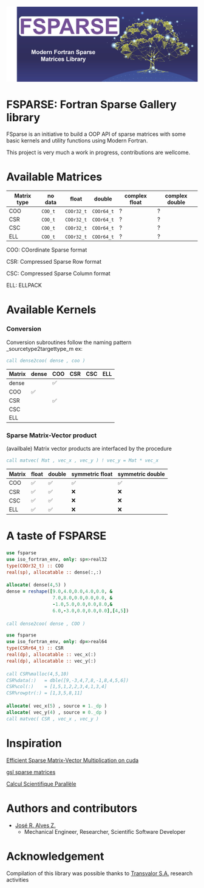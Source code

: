 ![fsparse](media/logo.png)

FSPARSE: Fortran Sparse Gallery library
=======================================

FSparse is an initiative to build a OOP API of sparse matrices with some basic kernels and utility functions using Modern Fortran.

This project is very much a work in progress, contributions are wellcome.

Available Matrices
==================
| Matrix type | no data | float | double | complex float | complex double |
|-------------|---------|-------|--------|---------------|----------------|
| COO | `COO_t` | `COOr32_t` | `COOr64_t` | ? | ? |
| CSR | `COO_t` | `COOr32_t` | `COOr64_t` | ? | ? |
| CSC | `COO_t` | `COOr32_t` | `COOr64_t` | ? | ? |
| ELL | `COO_t` | `COOr32_t` | `COOr64_t` | ? | ? |

COO: COordinate Sparse format

CSR: Compressed Sparse Row format

CSC: Compressed Sparse Column format

ELL: ELLPACK

Available Kernels
==================
### Conversion
Conversion subroutines follow the naming pattern _sourcetype2targettype_m ex:
```fortran
call dense2coo( dense , coo )
```
| Matrix | dense | COO   | CSR   | CSC   | ELL   |
|--------|-------|-------|-------|-------|-------|
| dense  |       | ✅    |       |       |       |
| COO    | ✅    |       |       |       |       |
| CSR    |       | ✅    |       |       |       |
| CSC    |       |       |       |       |       |
| ELL    |       |       |       |       |       |

### Sparse Matrix-Vector product
(availbale) Matrix vector products are interfaced by the procedure
```fortran
call matvec( Mat , vec_x , vec_y ) ! vec_y = Mat * vec_x
```
| Matrix | float | double | symmetric float | symmetric double |
|--------|-------|--------|-----------------|------------------|
| COO    | ✅ | ✅ | ✅ | ✅ |
| CSR    | ✅ | ✅ | ❌ | ❌ |
| CSC    | ✅ | ✅ | ❌ | ❌ |
| ELL    | ✅ | ✅ | ❌ | ❌ |

A taste of FSPARSE
==================
```fortran
use fsparse
use iso_fortran_env, only: sp=>real32
type(COOr32_t) :: COO
real(sp), allocatable :: dense(:,:)

allocate( dense(4,5) )
dense = reshape([9.0,4.0,0.0,4.0,0.0, &
                 7.0,8.0,0.0,0.0,0.0, &
                 -1.0,5.0,0.0,0.0,8.0,&
                 6.0,-3.0,0.0,0.0,0.0],[4,5])

call dense2coo( dense , COO )
```

```fortran
use fsparse
use iso_fortran_env, only: dp=>real64
type(CSRr64_t) :: CSR
real(dp), allocatable :: vec_x(:)
real(dp), allocatable :: vec_y(:)

call CSR%malloc(4,5,10)
CSR%data(:)   = dble([9,-3,4,7,8,-1,8,4,5,6])
CSR%col(:)    = [1,5,1,2,2,3,4,1,3,4]
CSR%rowptr(:) = [1,3,5,8,11]

allocate( vec_x(5) , source = 1._dp )
allocate( vec_y(4) , source = 0._dp )
call matvec( CSR , vec_x , vec_y )
```

Inspiration
===========
[Efficient Sparse Matrix-Vector Multiplication on cuda](https://www.nvidia.com/docs/io/66889/nvr-2008-004.pdf)

[gsl sparse matrices](https://www.gnu.org/software/gsl/doc/html/spmatrix.html)

[Calcul Scientifique Parallèle](https://www.dunod.com/sciences-techniques/calcul-scientifique-parallele-cours-exemples-avec-openmp-et-mpi-exercices-0)

Authors and contributors  
========================

+   [José R. Alves Z.](https://www.researchgate.net/profile/Jose-Alves-25)  
    +   Mechanical Engineer, Researcher, Scientific Software Developer

Acknowledgement
===============

Compilation of this library was possible thanks to [Transvalor S.A.](https://www.transvalor.com/en/homepage) research activities
